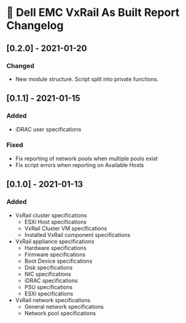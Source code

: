 # :arrows_counterclockwise: Dell EMC VxRail As Built Report Changelog

## [0.2.0] - 2021-01-20

### Changed
* New module structure. Script split into private functions.
## [0.1.1] - 2021-01-15
### Added
* iDRAC user specifications
### Fixed
* Fix reporting of network pools when multiple pools exist
* Fix script errors when reporting on Available Hosts
## [0.1.0] - 2021-01-13

### Added
* VxRail cluster specifications
    * ESXi Host specifications
    * VxRail Cluster VM specifications
    * Installed VxRail component specifications
* VxRail appliance specifications
   * Hardware specifications
   * Firmware specifications
   * Boot Device specifications
   * Disk specifications
   * NIC specifications
   * iDRAC specifications
   * PSU specifications
   * ESXi specifications
* VxRail network specifications
   * General network specifications
   * Network pool specifications

